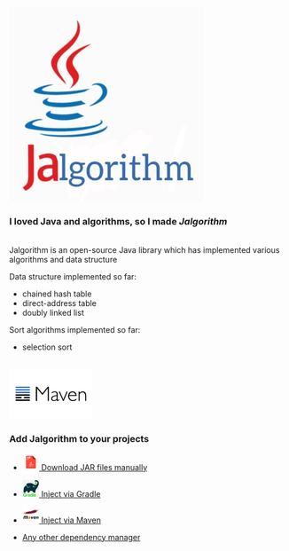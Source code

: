 <img src="readme_files/jalgorithm.jpg" alt="" width="350" height="350"/>

### I loved Java and algorithms, so I made _Jalgorithm_
<br>
Jalgorithm is an open-source Java library which has implemented various algorithms and data structure
<br>

Data structure implemented so far:
 
- chained hash table
- direct-address table
- doubly linked list

Sort algorithms implemented so far:

- selection sort

<br>

<img src="readme_files/maven.jpg" alt="" width="150"/>

### Add Jalgorithm to your projects

- [<img src="readme_files/jar.png" width="30"/> Download JAR files manually](https://repo1.maven.org/maven2/io/github/muhammadkarbalaee/jalgorithm/)

- [<img src="readme_files/gradle.jpg" width="30"/> Inject via Gradle](https://repo1.maven.org/maven2/io/github/muhammadkarbalaee/jalgorithm/)

- [<img src="readme_files/maven-logo.png" width="30"/> Inject via Maven](https://repo1.maven.org/maven2/io/github/muhammadkarbalaee/jalgorithm/)

- [Any other dependency manager](https://repo1.maven.org/maven2/io/github/muhammadkarbalaee/jalgorithm/)